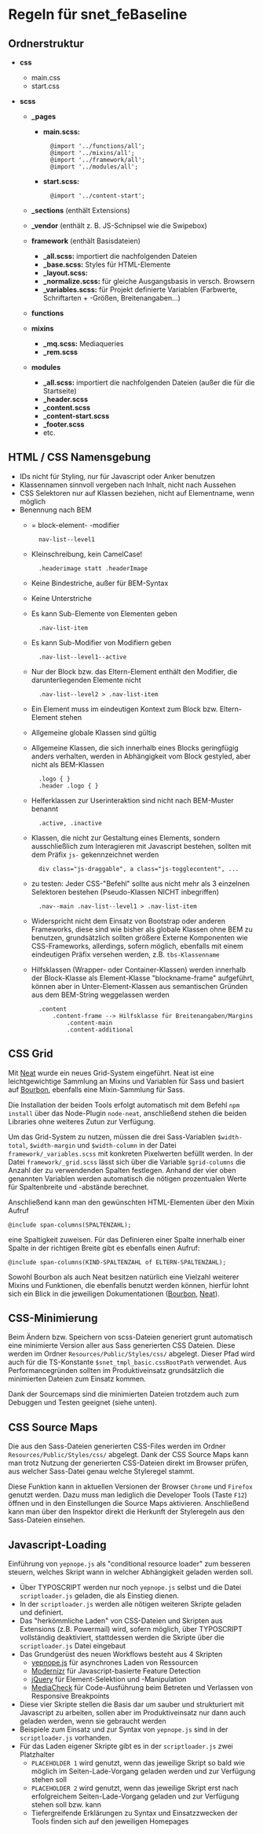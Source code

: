 # Regeln für snet_feBaseline #

## Ordnerstruktur ##

* **css**

    * main.css
    * start.css

* **scss**

    * **_pages**
        * **main.scss:**

                @import '../functions/all';
                @import '../mixins/all';
                @import '../framework/all';
                @import '../modules/all';

        * **start.scss:**

                @import '../content-start';

    * **_sections** (enthält Extensions)
    * **_vendor** (enthält z. B. JS-Schnipsel wie die Swipebox)

    * **framework** (enthält Basisdateien)
        * **_all.scss:** importiert die nachfolgenden Dateien
        * **_base.scss:** Styles für HTML-Elemente
        * **_layout.scss:**
        * **_normalize.scss:** für gleiche Ausgangsbasis in versch. Browsern
        * **_variables.scss:** für Projekt definierte Variablen (Farbwerte, Schriftarten + -Größen, Breitenangaben...)
    * **functions**

    * **mixins**
        * **_mq.scss:** Mediaqueries
        * **_rem.scss**

    * **modules**
        * **_all.scss:** importiert die nachfolgenden Dateien (außer die für die Startseite)
        * **_header.scss**
        * **_content.scss**
        * **_content-start.scss**
        * **_footer.scss**
        * etc.

## HTML / CSS Namensgebung ##

* IDs nicht für Styling, nur für Javascript oder Anker benutzen
* Klassennamen sinnvoll vergeben nach Inhalt, nicht nach Aussehen
* CSS Selektoren nur auf Klassen beziehen, nicht auf Elementname, wenn möglich
* Benennung nach BEM
    * = block-element- -modifier

            nav-list--level1
    * Kleinschreibung, kein CamelCase!

            .headerimage statt .headerImage
    * Keine Bindestriche, außer für BEM-Syntax
    * Keine Unterstriche
    * Es kann Sub-Elemente von Elementen geben

            .nav-list-item

    * Es kann Sub-Modifier von Modifiern geben

            .nav-list--level1--active

    * Nur der Block bzw. das Eltern-Element enthält den Modifier, die darunterliegenden Elemente nicht

            .nav-list--level2 > .nav-list-item
    * Ein Element muss im eindeutigen Kontext zum Block bzw. Eltern-Element stehen
    * Allgemeine globale Klassen sind gültig
    * Allgemeine Klassen, die sich innerhalb eines Blocks geringfügig anders verhalten, werden in Abhängigkeit vom Block gestyled, aber nicht als BEM-Klassen

            .logo { }
            .header .logo { }
    * Helferklassen zur Userinteraktion sind nicht nach BEM-Muster benannt

            .active, .inactive
    * Klassen, die nicht zur Gestaltung eines Elements, sondern ausschließlich zum Interagieren mit Javascript bestehen, sollten mit dem Präfix `js-` gekennzeichnet werden

            div class="js-draggable", a class="js-togglecontent", ...
    * zu testen: Jeder CSS-"Befehl" sollte aus nicht mehr als 3 einzelnen Selektoren bestehen (Pseudo-Klassen NICHT inbegriffen)

            .nav--main .nav-list--level1 > .nav-list-item
    * Widerspricht nicht dem Einsatz von Bootstrap oder anderen Frameworks, diese sind wie bisher als globale Klassen ohne BEM zu benutzen, grundsätzlich sollten größere Externe Komponenten wie CSS-Frameworks, allerdings, sofern möglich, ebenfalls mit einem eindeutigen Präfix versehen werden, z.B. `tbs-Klassenname`
    * Hilfsklassen (Wrapper- oder Container-Klassen) werden innerhalb der Block-Klasse als Element-Klasse "blockname-frame" aufgeführt, können aber in Unter-Element-Klassen aus semantischen Gründen aus dem BEM-String weggelassen werden

            .content
                .content-frame --> Hilfsklasse für Breitenangaben/Margins
                    .content-main
                    .content-additional

## CSS Grid ##

Mit [Neat][1] wurde ein neues Grid-System eingeführt. Neat ist eine leichtgewichtige Sammlung an Mixins und Variablen für Sass und basiert auf [Bourbon][2], ebenfalls eine Mixin-Sammlung für Sass.

Die Installation der beiden Tools erfolgt automatisch mit dem Befehl `npm install` über das Node-Plugin `node-neat`, anschließend stehen die beiden Libraries ohne weiteres Zutun zur Verfügung.

Um das Grid-System zu nutzen, müssen die drei Sass-Variablen `$width-total`, `$width-margin` und `$width-column` in der Datei `framework/_variables.scss` mit konkreten Pixelwerten befüllt werden. In der Datei `framework/_grid.scss` lässt sich über die Variable `$grid-columns` die Anzahl der zu verwendenden Spalten festlegen. Anhand der vier oben genannten Variablen werden automatisch die nötigen prozentualen Werte für Spaltenbreite und -abstände berechnet.

Anschließend kann man den gewünschten HTML-Elementen über den Mixin Aufruf

    @include span-columns(SPALTENZAHL);

eine Spaltigkeit zuweisen. Für das Definieren einer Spalte innerhalb einer Spalte in der richtigen Breite gibt es ebenfalls einen Aufruf:

    @include span-columns(KIND-SPALTENZAHL of ELTERN-SPALTENZAHL);

Sowohl Bourbon als auch Neat besitzen natürlich eine Vielzahl weiterer Mixins und Funktionen, die ebenfalls benutzt werden können, hierfür lohnt sich ein Blick in die jeweiligen Dokumentationen ([Bourbon][3], [Neat][4]).

## CSS-Minimierung ##

Beim Ändern bzw. Speichern von scss-Dateien generiert grunt automatisch eine minimierte Version aller aus Sass generierten CSS Dateien. Diese werden im Ordner `Resources/Public/Styles/css/` abgelegt. Dieser Pfad wird auch für die TS-Konstante `$snet_tmpl_basic.cssRootPath` verwendet. Aus Performancegründen sollten im Produktiveinsatz grundsätzlich die minimierten Dateien zum Einsatz kommen.

Dank der Sourcemaps sind die minimierten Dateien trotzdem auch zum Debuggen und Testen geeignet (siehe unten).

## CSS Source Maps ##

Die aus den Sass-Dateien generierten CSS-Files werden im Ordner `Resources/Public/Styles/css/` abgelegt. Dank der CSS Source Maps kann man trotz Nutzung der generierten CSS-Dateien direkt im Browser prüfen, aus welcher Sass-Datei genau welche Styleregel stammt.

Diese Funktion kann in aktuellen Versionen der Browser `Chrome` und `Firefox` genutzt werden. Dazu muss man lediglich die Developer Tools (Taste `F12`) öffnen und in den Einstellungen die Source Maps aktivieren. Anschließend kann man über den Inspektor direkt die Herkunft der Styleregeln aus den Sass-Dateien einsehen.

## Javascript-Loading ##

Einführung von `yepnope.js` als "conditional resource loader" zum besseren steuern, welches Skript wann in welcher Abhängigkeit geladen werden soll.

 - Über TYPOSCRIPT werden nur noch `yepnope.js` selbst und die Datei `scriptloader.js` geladen, die als Einstieg dienen.
 - In der `scriptloader.js` werden alle nötigen weiteren Skripte geladen und definiert.
 - Das "herkömmliche Laden" von CSS-Dateien und Skripten aus Extensions (z.B. Powermail) wird, sofern möglich, über TYPOSCRIPT vollständig deaktiviert, stattdessen werden die Skripte über die  `scriptloader.js` Datei eingebaut
 - Das Grundgerüst des neuen Workflows besteht aus 4 Skripten
     - [yepnope.js][5] für asynchrones Laden von Ressourcen
     - [Modernizr][6] für Javascript-basierte Feature Detection
     - [jQuery][7] für Element-Selektion und -Manipulation
     - [MediaCheck][8] für Code-Ausführung beim Betreten und Verlassen von Responsive Breakpoints
 - Diese vier Skripte stellen die Basis dar um sauber und strukturiert mit Javascript zu arbeiten, sollen aber im Produktiveinsatz nur dann auch geladen werden, wenn sie gebraucht werden
 - Beispiele zum Einsatz und zur Syntax von `yepnope.js` sind in der `scriptloader.js` vorhanden.
 - Für das Laden eigener Skripte gibt es in der `scriptloader.js` zwei Platzhalter
     - `PLACEHOLDER 1` wird genutzt, wenn das jeweilige Skript so bald wie möglich im Seiten-Lade-Vorgang geladen werden und zur Verfügung stehen soll
     - `PLACEHOLDER 2` wird genutzt, wenn das jeweilige Skript erst nach erfolgreichem Seiten-Lade-Vorgang geladen und zur Verfügung stehen soll bzw. kann
     - Tiefergreifende Erklärungen zu Syntax und Einsatzzwecken der Tools finden sich auf den jeweiligen Homepages


  [1]: http://neat.bourbon.io/
  [2]: http://bourbon.io/
  [3]: http://bourbon.io/docs/
  [4]: http://neat.bourbon.io/docs/
  [5]: http://yepnopejs.com/
  [6]: http://modernizr.com/
  [7]: http://jquery.com/
  [8]: https://github.com/sparkbox/mediaCheck